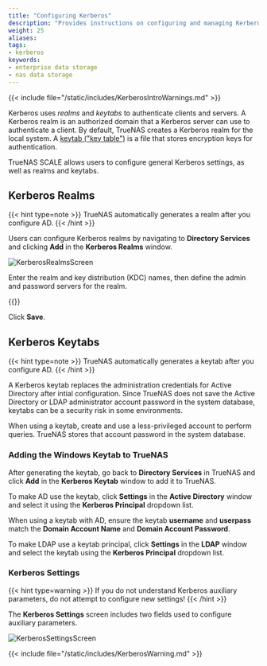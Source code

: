 ```yaml
---
title: "Configuring Kerberos"
description: "Provides instructions on configuring and managing Kerberos realms and keytabs in SCALE."
weight: 25
aliases:
tags:
- kerberos
keywords:
- enterprise data storage
- nas data storage 
---
```


{{< include file="/static/includes/KerberosIntroWarnings.md" >}}

Kerberos uses *realms* and *keytabs* to authenticate clients and servers.
A Kerberos realm is an authorized domain that a Kerberos server can use to authenticate a client.
By default, TrueNAS creates a Kerberos realm for the local system.
A [keytab ("key table")](https://web.mit.edu/kerberos/krb5-devel/doc/basic/keytab_def.html) is a file that stores encryption keys for authentication.

TrueNAS SCALE allows users to configure general Kerberos settings, as well as realms and keytabs.

## Kerberos Realms
{{< hint type=note >}}
TrueNAS automatically generates a realm after you configure AD.
{{< /hint >}}

Users can configure Kerberos realms by navigating to **Directory Services** and clicking **Add** in the **Kerberos Realms** window.

![KerberosRealmsScreen](/images/SCALE/Credentials/KerberosRealmsScreen.png "Kerberos Realms Screen")

Enter the realm and key distribution (KDC) names, then define the admin and password servers for the realm.

{{<include file="/static/includes/addcolumnorganizer.md">}}

Click **Save**. 

## Kerberos Keytabs
{{< hint type=note >}}
TrueNAS automatically generates a keytab after you configure AD.
{{< /hint >}}

A Kerberos keytab replaces the administration credentials for Active Directory after intial configuration. 
Since TrueNAS does not save the Active Directory or LDAP administrator account password in the system database, keytabs can be a security risk in some environments.

When using a keytab, create and use a less-privileged account to perform queries.
TrueNAS stores that account password in the system database.

### Adding the Windows Keytab to TrueNAS

After generating the keytab, go back to **Directory Services** in TrueNAS and click **Add** in the **Kerberos Keytab** window to add it to TrueNAS.

To make AD use the keytab, click **Settings** in the **Active Directory** window and select it using the **Kerberos Principal** dropdown list.

When using a keytab with AD, ensure the keytab **username** and **userpass** match the **Domain Account Name** and **Domain Account Password**.

To make LDAP use a keytab principal, click **Settings** in the **LDAP** window and select the keytab using the **Kerberos Principal** dropdown list.

### Kerberos Settings

{{< hint type=warning >}}
If you do not understand Kerberos auxiliary parameters, do not attempt to configure new settings!
{{< /hint >}}

The **Kerberos Settings** screen includes two fields used to configure auxiliary parameters.

![KerberosSettingsScreen](/images/SCALE/Credentials/KerberosSettingsScreen.png "Kerberos Settings Screen")

{{< include file="/static/includes/KerberosWarning.md" >}}
